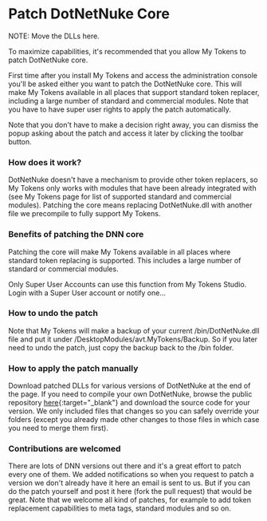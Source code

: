 # Patch DotNetNuke Core

NOTE: Move the DLLs here.

To maximize capabilities, it's recommended that you allow My Tokens to patch DotNetNuke core.

First time after you install My Tokens and access the administration console you'll be asked either you want to patch the DotNetNuke core. This will make My Tokens available in all places that support standard token replacer, including a large number of standard and commercial modules. Note that you have to have super user rights to apply the patch automatically.

Note that you don't have to make a decision right away, you can dismiss the popup asking about the patch and access it later by clicking the toolbar button.

### How does it work?

DotNetNuke doesn't have a mechanism to provide other token replacers, so My Tokens only works with modules that have been already integrated with (see My Tokens page for list of supported standard and commercial modules). Patching the core means replacing DotNetNuke.dll with another file we precompile to fully support My Tokens.

### Benefits of patching the DNN core

Patching the core will make My Tokens available in all places where standard token replacing is supported. This includes a large number of standard or commercial modules.

Only Super User Accounts can use this function from My Tokens Studio. Login with a Super User account or notify one...

### How to undo the patch

Note that My Tokens will make a backup of your current /bin/DotNetNuke.dll file and put it under /DesktopModules/avt.MyTokens/Backup. So if you later need to undo the patch, just copy the backup back to the /bin folder.

### How to apply the patch manually

Download patched DLLs for various versions of DotNetNuke at the end of the page.
If you need to compile your own DotNetNuke, browse the public repository [here](https://github.com/bogdan-litescu/DotNetNuke-Core-My-Tokens-Patch){:target="_blank"} and download the source code for your version. We only included files that changes so you can safely override your folders (except you already made other changes to those files in which case you need to merge them first).

### Contributions are welcomed

There are lots of DNN versions out there and it's a great effort to patch every one of them. We added notifications so when you request to patch a version we don't already have it here an email is sent to us. But if you can do the patch yourself and post it here (fork the pull request) that would be great. Note that we welcome all kind of patches, for example to add token replacement capabilities to meta tags, standard modules and so on.